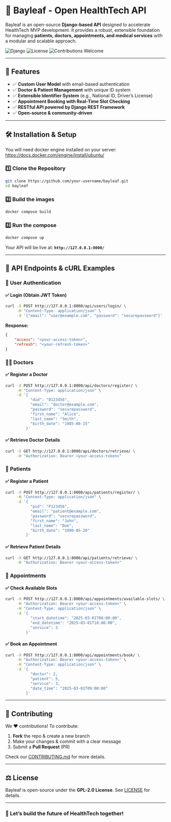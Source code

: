 # 🌿 Bayleaf - Open HealthTech API

Bayleaf is an open-source **Django-based API** designed to accelerate HealthTech MVP development. It provides a robust, extensible foundation for managing **patients, doctors, appointments, and medical services** with a modular and scalable approach.

![Django](https://img.shields.io/badge/Django-5.0-green?style=flat-square)
![License](https://img.shields.io/badge/License-GPL--2.0-blue.svg)
![Contributions Welcome](https://img.shields.io/badge/PRs-Welcome-brightgreen.svg)

---

## 🚀 Features
- ✅ **Custom User Model** with email-based authentication
- ✅ **Doctor & Patient Management** with unique ID system
- ✅ **Extensible Identifier System** (e.g., National ID, Driver’s License)
- ✅ **Appointment Booking with Real-Time Slot Checking**
- ✅ **RESTful API powered by Django REST Framework**
- ✅ **Open-source & community-driven**

---

## 🛠 Installation & Setup

You will need docker engine installed on your server: https://docs.docker.com/engine/install/ubuntu/

### 1️⃣ **Clone the Repository**
```sh
git clone https://github.com/your-username/bayleaf.git
cd bayleaf
```

### 2️⃣ **Build the images**
```sh
docker compose build
```

### 2️⃣ **Run the compose**
```sh
docker compose up
```

Your API will be live at: **`http://127.0.0.1:8000/`**

---

## 🔗 API Endpoints & cURL Examples

### 🏥 **User Authentication**
#### ✅ Login (Obtain JWT Token)
```sh
curl -X POST http://127.0.0.1:8000/api/users/login/ \
     -H "Content-Type: application/json" \
     -d '{"email": "user@example.com", "password": "securepassword"}'
```
**Response:**
```json
{
    "access": "<your-access-token>",
    "refresh": "<your-refresh-token>"
}
```

### 👨‍⚕️ **Doctors**
#### ✅ Register a Doctor
```sh
curl -X POST http://127.0.0.1:8000/api/doctors/register/ \
     -H "Content-Type: application/json" \
     -d '{
           "did": "D123456",
           "email": "doctor@example.com",
           "password": "securepassword",
           "first_name": "Alice",
           "last_name": "Smith",
           "birth_date": "1985-08-15"
         }'
```
#### ✅ Retrieve Doctor Details
```sh
curl -X GET http://127.0.0.1:8000/api/doctors/retrieve/ \
     -H "Authorization: Bearer <your-access-token>"
```

### 🏥 **Patients**
#### ✅ Register a Patient
```sh
curl -X POST http://127.0.0.1:8000/api/patients/register/ \
     -H "Content-Type: application/json" \
     -d '{
           "pid": "P123456",
           "email": "patient@example.com",
           "password": "securepassword",
           "first_name": "John",
           "last_name": "Doe",
           "birth_date": "1990-05-20"
         }'
```
#### ✅ Retrieve Patient Details
```sh
curl -X GET http://127.0.0.1:8000/api/patients/retrieve/ \
     -H "Authorization: Bearer <your-access-token>"
```

### 🏥 **Appointments**
#### ✅ Check Available Slots
```sh
curl -X POST http://127.0.0.1:8000/api/appointments/available-slots/ \
     -H "Authorization: Bearer <your-access-token>" \
     -H "Content-Type: application/json" \
     -d '{
           "start_datetime": "2025-03-01T08:00:00",
           "end_datetime": "2025-03-01T18:00:00",
           "service": 3
         }'
```
#### ✅ Book an Appointment
```sh
curl -X POST http://127.0.0.1:8000/api/appointments/book/ \
     -H "Authorization: Bearer <your-access-token>" \
     -H "Content-Type: application/json" \
     -d '{
           "doctor": 2,
           "patient": 5,
           "service": 3,
           "date_time": "2025-03-01T09:00:00"
         }'
```

---

## 🤝 Contributing

We ❤️ contributions! To contribute:

1. **Fork** the repo & create a new branch
2. Make your changes & commit with a clear message
3. Submit a **Pull Request** (PR)

Check our [CONTRIBUTING.md](CONTRIBUTING.md) for more details.

---

## ⚖️ License
Bayleaf is open-source under the **GPL-2.0 License**. See [LICENSE](LICENSE) for details.

---

### 🚀 Let’s build the future of HealthTech together!

